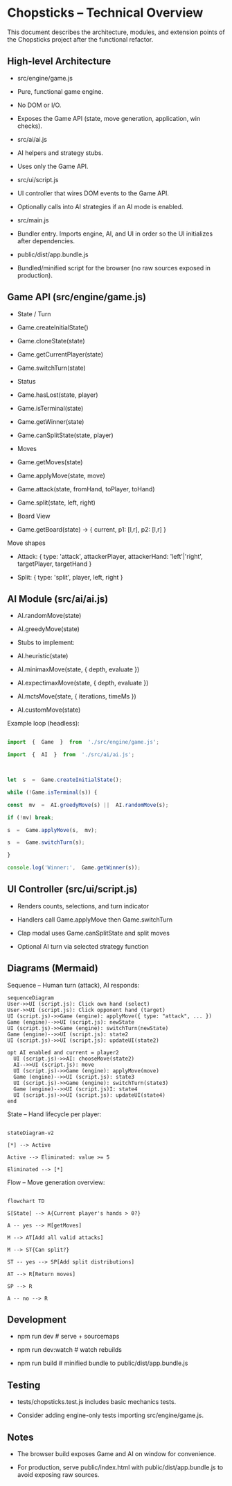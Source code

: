 
# Chopsticks – Technical Overview

This document describes the architecture, modules, and extension points of the Chopsticks project after the functional refactor.

## High-level Architecture

- src/engine/game.js

- Pure, functional game engine.

- No DOM or I/O.

- Exposes the Game API (state, move generation, application, win checks).

- src/ai/ai.js

- AI helpers and strategy stubs.

- Uses only the Game API.

- src/ui/script.js

- UI controller that wires DOM events to the Game API.

- Optionally calls into AI strategies if an AI mode is enabled.

- src/main.js

- Bundler entry. Imports engine, AI, and UI in order so the UI initializes after dependencies.

- public/dist/app.bundle.js

- Bundled/minified script for the browser (no raw sources exposed in production).

## Game API (src/engine/game.js)

- State / Turn

- Game.createInitialState()

- Game.cloneState(state)

- Game.getCurrentPlayer(state)

- Game.switchTurn(state)

- Status

- Game.hasLost(state, player)

- Game.isTerminal(state)

- Game.getWinner(state)

- Game.canSplitState(state, player)

- Moves

- Game.getMoves(state)

- Game.applyMove(state, move)

- Game.attack(state, fromHand, toPlayer, toHand)

- Game.split(state, left, right)

- Board View

- Game.getBoard(state) -> { current, p1: [l,r], p2: [l,r] }

Move shapes

- Attack: { type: 'attack', attackerPlayer, attackerHand: 'left'|'right', targetPlayer, targetHand }

- Split: { type: 'split', player, left, right }

## AI Module (src/ai/ai.js)

- AI.randomMove(state)

- AI.greedyMove(state)

- Stubs to implement:

- AI.heuristic(state)

- AI.minimaxMove(state, { depth, evaluate })

- AI.expectimaxMove(state, { depth, evaluate })

- AI.mctsMove(state, { iterations, timeMs })

- AI.customMove(state)

Example loop (headless):

```js

import  {  Game  }  from  './src/engine/game.js';

import  {  AI  }  from  './src/ai/ai.js';

  

let  s  =  Game.createInitialState();

while (!Game.isTerminal(s)) {

const  mv  =  AI.greedyMove(s) ||  AI.randomMove(s);

if (!mv) break;

s  =  Game.applyMove(s,  mv);

s  =  Game.switchTurn(s);

}

console.log('Winner:',  Game.getWinner(s));

```

## UI Controller (src/ui/script.js)

- Renders counts, selections, and turn indicator

- Handlers call Game.applyMove then Game.switchTurn

- Clap modal uses Game.canSplitState and split moves

- Optional AI turn via selected strategy function

## Diagrams (Mermaid)

Sequence – Human turn (attack), AI responds:

```mermaid
sequenceDiagram
User->>UI (script.js): Click own hand (select)
User->>UI (script.js): Click opponent hand (target)
UI (script.js)->>Game (engine): applyMove({ type: "attack", ... })
Game (engine)-->>UI (script.js): newState
UI (script.js)->>Game (engine): switchTurn(newState)
Game (engine)-->>UI (script.js): state2
UI (script.js)->>UI (script.js): updateUI(state2)

opt AI enabled and current = player2
  UI (script.js)->>AI: chooseMove(state2)
  AI-->>UI (script.js): move
  UI (script.js)->>Game (engine): applyMove(move)
  Game (engine)-->>UI (script.js): state3
  UI (script.js)->>Game (engine): switchTurn(state3)
  Game (engine)-->>UI (script.js)I: state4
  UI (script.js)->>UI (script.js): updateUI(state4)
end
```

State – Hand lifecycle per player:

```mermaid

stateDiagram-v2

[*] --> Active

Active --> Eliminated: value >= 5

Eliminated --> [*]

```

Flow – Move generation overview:

```mermaid

flowchart TD

S[State] --> A{Current player's hands > 0?}

A -- yes --> M[getMoves]

M --> AT[Add all valid attacks]

M --> ST{Can split?}

ST -- yes --> SP[Add split distributions]

AT --> R[Return moves]

SP --> R

A -- no --> R

```

## Development

- npm run dev # serve + sourcemaps

- npm run dev:watch # watch rebuilds

- npm run build # minified bundle to public/dist/app.bundle.js

## Testing

- tests/chopsticks.test.js includes basic mechanics tests.

- Consider adding engine-only tests importing src/engine/game.js.

## Notes

- The browser build exposes Game and AI on window for convenience.

- For production, serve public/index.html with public/dist/app.bundle.js to avoid exposing raw sources.
